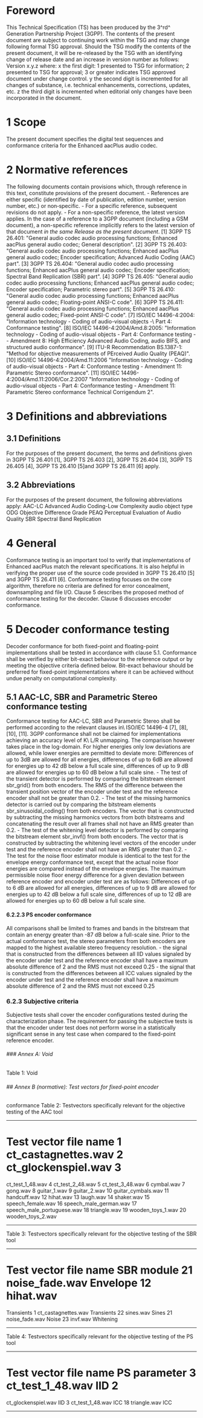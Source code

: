 # Foreword
This Technical Specification (TS) has been produced by the 3^rd^ Generation
Partnership Project (3GPP).
The contents of the present document are subject to continuing work within the
TSG and may change following formal TSG approval. Should the TSG modify the
contents of the present document, it will be re-released by the TSG with an
identifying change of release date and an increase in version number as
follows:
Version x.y.z
where:
x the first digit:
1 presented to TSG for information;
2 presented to TSG for approval;
3 or greater indicates TSG approved document under change control.
y the second digit is incremented for all changes of substance, i.e. technical
enhancements, corrections, updates, etc.
z the third digit is incremented when editorial only changes have been
incorporated in the document.
# 1 Scope
The present document specifies the digital test sequences and conformance
criteria for the Enhanced aacPlus audio codec.
# 2 Normative references
The following documents contain provisions which, through reference in this
text, constitute provisions of the present document.
\- References are either specific (identified by date of publication, edition
number, version number, etc.) or non‑specific.
\- For a specific reference, subsequent revisions do not apply.
\- For a non-specific reference, the latest version applies. In the case of a
reference to a 3GPP document (including a GSM document), a non-specific
reference implicitly refers to the latest version of that document _in the
same Release as the present document_.
[1] 3GPP TS 26.401: \"General audio codec audio processing functions; Enhanced
aacPlus general audio codec; General description\".
[2] 3GPP TS 26.403: \"General audio codec audio processing functions; Enhanced
aacPlus general audio codec; Encoder specification; Advanced Audio Coding
(AAC) part\".
[3] 3GPP TS 26.404: \"General audio codec audio processing functions; Enhanced
aacPlus general audio codec; Encoder specification; Spectral Band Replication
(SBR) part\".
[4] 3GPP TS 26.405: \"General audio codec audio processing functions; Enhanced
aacPlus general audio codec; Encoder specification; Parametric stereo part\".
[5] 3GPP TS 26.410: \"General audio codec audio processing functions; Enhanced
aacPlus general audio codec; Floating-point ANSI-C code\".
[6] 3GPP TS 26.411: \"General audio codec audio processing functions; Enhanced
aacPlus general audio codec; Fixed-point ANSI-C code\".
[7] ISO/IEC 14496-4:2004: \"Information technology - Coding of audio-visual
objects -\ Part 4: Conformance testing\".
[8] ISO/IEC 14496-4:2004/Amd.8:2005: \"Information technology - Coding of
audio-visual objects - Part 4: Conformance testing -- Amendment 8: High
Efficiency Advanced Audio Coding, audio BIFS, and structured audio
conformance\".
[9] ITU-R Recommendation BS.1387-1: \"Method for objective measurements of
PErceived Audio Quality (PEAQ)\".
[10] ISO/IEC 14496-4:2004/Amd.11:2006 \"Information technology - Coding of
audio-visual objects - Part 4: Conformance testing - Amendment 11: Parametric
Stereo conformance\".
[11] ISO/IEC 14496-4:2004/Amd.11:2006/Cor.2:2007 \"Information technology -
Coding of audio-visual objects - Part 4: Conformance testing - Amendment 11:
Parametric Stereo conformance Technical Corrigendum 2\".
# 3 Definitions and abbreviations
## 3.1 Definitions
For the purposes of the present document, the terms and definitions given in
3GPP TS 26.401 [1], 3GPP TS 26.403 [2], 3GPP TS 26.404 [3], 3GPP TS 26.405
[4], 3GPP TS 26.410 [5]and 3GPP TS 26.411 [6] apply.
## 3.2 Abbreviations
For the purposes of the present document, the following abbreviations apply:
AAC-LC Advanced Audio Coding-Low Complexity audio object type
ODG Objective Difference Grade
PEAQ Perceptual Evaluation of Audio Quality
SBR Spectral Band Replication
# 4 General
Conformance testing is an important tool to verify that implementations of
Enhanced aacPlus match the relevant specifications. It is also helpful in
verifying the proper use of the source code provided in 3GPP TS 26.410 [5] and
3GPP TS 26.411 [6]. Conformance testing focuses on the core algorithm,
therefore no criteria are defined for error concealment, downsampling and file
I/O.
Clause 5 describes the proposed method of conformance testing for the decoder.
Clause 6 discusses encoder conformance.
# 5 Decoder conformance testing
Decoder conformance for both fixed-point and floating-point implementations
shall be tested in accordance with clause 5.1. Conformance shall be verified
by either bit-exact behaviour to the reference output or by meeting the
objective criteria defined below. Bit-exact behaviour should be preferred for
fixed-point implementations where it can be achieved without undue penalty on
computational complexity.
## 5.1 AAC-LC, SBR and Parametric Stereo conformance testing
Conformance testing for AAC-LC, SBR and Parametric Stereo shall be performed
according to the relevant clauses in\ ISO/IEC 14496-4 [7], [8], [10], [11].
3GPP conformance shall not be claimed for implementations achieving an
accuracy level of K\ L/R unmapping. The comparison however takes place in
the log-domain. For higher energies only low deviations are allowed, while
lower energies are permitted to deviate more: Differences of up to 3dB are
allowed for all energies, differences of up to 6dB are allowed for energies up
to 42 dB below a full scale sine, differences of up to 9 dB are allowed for
energies up to 60 dB below a full scale sine.
\- The test of the transient detector is performed by comparing the bitstream
element sbr_grid() from both encoders. The RMS of the difference between the
transient position vector of the encoder under test and the reference encoder
shall not be greater than 0.2.
\- The test of the missing harmonics detector is carried out by comparing the
bitstream elements sbr_sinusoidal_coding() from both encoders. The vector that
is constructed by subtracting the missing harmonics vectors from both
bitstreams and concatenating the result over all frames shall not have an RMS
greater than 0.2.
\- The test of the whitening level detector is performed by comparing the
bitstream element sbr_invf() from both encoders. The vector that is
constructed by subtracting the whitening level vectors of the encoder under
test and the reference encoder shall not have an RMS greater than 0.2.
\- The test for the noise floor estimator module is identical to the test for
the envelope energy conformance test, except that the actual noise floor
energies are compared instead of the envelope energies. The maximum
permissible noise floor energy difference for a given deviation between
reference encoder and encoder under test are as follows: Differences of up to
6 dB are allowed for all energies, differences of up to 9 dB are allowed for
energies up to 42 dB below a full scale sine, differences of up to 12 dB are
allowed for energies up to 60 dB below a full scale sine.
#### 6.2.2.3 PS encoder conformance
All comparisons shall be limited to frames and bands in the bitstream that
contain an energy greater than -87 dB below a full-scale sine. Prior to the
actual conformance test, the stereo parameters from both encoders are mapped
to the highest available stereo frequency resolution.
\- the signal that is constructed from the differences between all IID values
signaled by the encoder under test and the reference encoder shall have a
maximum absolute difference of 2 and the RMS must not exceed 0.25
\- the signal that is constructed from the differences between all ICC values
signaled by the encoder under test and the reference encoder shall have a
maximum absolute difference of 2 and the RMS must not exceed 0.25
### 6.2.3 Subjective criteria
Subjective tests shall cover the encoder configurations tested during the
characterization phase. The requirement for passing the subjective tests is
that the encoder under test does not perform worse in a statistically
significant sense in any test case when compared to the fixed-point reference
encoder.
###### ### Annex A: Void
Table 1: Void
###### ## Annex B (normative): Test vectors for fixed-point encoder
conformance
Table 2: Testvectors specifically relevant for the objective testing of the
AAC tool
* * *
# Test vector file name 1 ct_castagnettes.wav 2 ct_glockenspiel.wav 3
ct_test_1_48.wav 4 ct_test_2_48.wav 5 ct_test_3_48.wav 6 cymbal.wav 7 gong.wav
8 guitar_1.wav 9 guitar_2.wav 10 guitar_cymbals.wav 11 handcuff.wav 12
hihat.wav 13 laugh.wav 14 shaker.wav 15 speech_female.wav 16
speech_male_german.wav 17 speech_male_portuguese.wav 18 triangle.wav 19
wooden_toys_1.wav 20 wooden_toys_2.wav
* * *
Table 3: Testvectors specifically relevant for the objective testing of the
SBR tool
* * *
# Test vector file name SBR module 21 noise_fade.wav Envelope 12 hihat.wav
Transients 1 ct_castagnettes.wav Transients 22 sines.wav Sines 21
noise_fade.wav Noise 23 invf.wav Whitening
* * *
Table 4: Testvectors specifically relevant for the objective testing of the PS
tool
* * *
# Test vector file name PS parameter 3 ct_test_1_48.wav IID 2
ct_glockenspiel.wav IID 3 ct_test_1_48.wav ICC 18 triangle.wav ICC
* * *
#